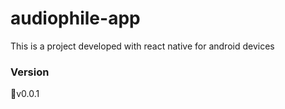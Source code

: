 # audiophile-app
This is a project developed with react native for android devices
### Version
🔖v0.0.1

